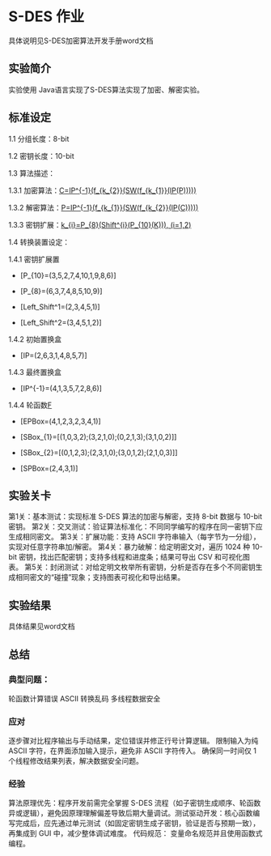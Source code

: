 # S-DES 作业

具体说明见S-DES加密算法开发手册word文档

## 实验简介
实验使用 Java语言实现了S-DES算法实现了加密、解密实验。

## 标准设定

1.1 分组长度：8-bit

1.2 密钥长度：10-bit

1.3 算法描述：

1.3.1 加密算法：[C=IP^{-1}(f_{k_{2}}(SW(f_{k_{1}}(IP(P)))))](#)

1.3.2 解密算法：[P=IP^{-1}(f_{k_{1}}(SW(f_{k_{2}}(IP(C)))))](#)

1.3.3 密钥扩展：[k_{i}=P_{8}(Shift^{i}(P_{10}(K))),  (i=1,2)](#)

1.4 转换装置设定：

1.4.1 密钥扩展置

- [P_{10}=(3,5,2,7,4,10,1,9,8,6)]

- [P_{8}=(6,3,7,4,8,5,10,9)]

- [Left_Shift^1=(2,3,4,5,1)]

- [Left_Shift^2=(3,4,5,1,2)]

1.4.2 初始置换盒

- [IP=(2,6,3,1,4,8,5,7)]

1.4.3 最终置换盒

- [IP^{-1}=(4,1,3,5,7,2,8,6)]

1.4.4 轮函数[F](#)

- [EPBox=(4,1,2,3,2,3,4,1)]

- [SBox_{1}=[(1,0,3,2);(3,2,1,0);(0,2,1,3);(3,1,0,2)\]]

- [SBox_{2}=[(0,1,2,3);(2,3,1,0);(3,0,1,2);(2,1,0,3)\]]

- [SPBox=(2,4,3,1)]

## 实验关卡
第1关：基本测试：实现标准 S-DES 算法的加密与解密，支持 8-bit 数据与 10-bit 密钥。
第2关：交叉测试：验证算法标准化：不同同学编写的程序在同一密钥下应生成相同密文。
第3关：扩展功能：支持 ASCII 字符串输入（每字节为一分组），实现对任意字符串加/解密。
第4关：暴力破解：给定明密文对，遍历 1024 种 10-bit 密钥，找出匹配密钥；支持多线程和进度条；结果可导出 CSV 和可视化图表。
第5关：封闭测试：对给定明文枚举所有密钥，分析是否存在多个不同密钥生成相同密文的“碰撞”现象；支持图表可视化和导出结果。

## 实验结果
具体结果见word文档

## 总结
### 典型问题​：
轮函数计算错误
ASCII 转换乱码
多线程数据安全
### 应对
逐步骤对比程序输出与手动结果，定位错误并修正行号计算逻辑。
限制输入为纯 ASCII 字符，在界面添加输入提示，避免非 ASCII 字符传入。
确保同一时间仅 1 个线程修改结果列表，解决数据安全问题。

### 经验
算法原理优先：程序开发前需完全掌握 S-DES 流程（如子密钥生成顺序、轮函数异或逻辑），避免因原理理解偏差导致后期大量调试。​
测试驱动开发：核心函数编写完成后，应先通过单元测试（如固定密钥生成子密钥，验证是否与预期一致），再集成到 GUI 中，减少整体调试难度。
代码规范： 变量命名规范并且使用函数式编程。

